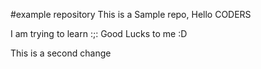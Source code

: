 #example repository
This is a Sample repo, Hello CODERS

I am trying to learn :;: Good Lucks to me :D


This is a second change

